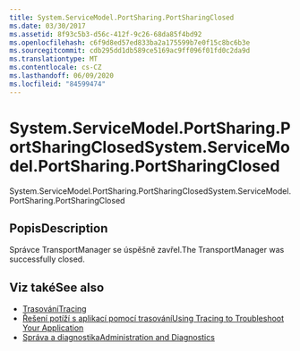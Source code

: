 ```yaml
---
title: System.ServiceModel.PortSharing.PortSharingClosed
ms.date: 03/30/2017
ms.assetid: 8f93c5b3-d56c-412f-9c26-68da85f4bd92
ms.openlocfilehash: c6f9d8ed57ed833ba2a175599b7e0f15c8bc6b3e
ms.sourcegitcommit: cdb295dd1db589ce5169ac9ff096f01fd0c2da9d
ms.translationtype: MT
ms.contentlocale: cs-CZ
ms.lasthandoff: 06/09/2020
ms.locfileid: "84599474"
---
```

# <a name="systemservicemodelportsharingportsharingclosed"></a><span data-ttu-id="49c0d-102">System.ServiceModel.PortSharing.PortSharingClosed</span><span class="sxs-lookup"><span data-stu-id="49c0d-102">System.ServiceModel.PortSharing.PortSharingClosed</span></span>
<span data-ttu-id="49c0d-103">System.ServiceModel.PortSharing.PortSharingClosed</span><span class="sxs-lookup"><span data-stu-id="49c0d-103">System.ServiceModel.PortSharing.PortSharingClosed</span></span>  
  
## <a name="description"></a><span data-ttu-id="49c0d-104">Popis</span><span class="sxs-lookup"><span data-stu-id="49c0d-104">Description</span></span>  
 <span data-ttu-id="49c0d-105">Správce TransportManager se úspěšně zavřel.</span><span class="sxs-lookup"><span data-stu-id="49c0d-105">The TransportManager was successfully closed.</span></span>  
  
## <a name="see-also"></a><span data-ttu-id="49c0d-106">Viz také</span><span class="sxs-lookup"><span data-stu-id="49c0d-106">See also</span></span>

- [<span data-ttu-id="49c0d-107">Trasování</span><span class="sxs-lookup"><span data-stu-id="49c0d-107">Tracing</span></span>](index.md)
- [<span data-ttu-id="49c0d-108">Řešení potíží s aplikací pomocí trasování</span><span class="sxs-lookup"><span data-stu-id="49c0d-108">Using Tracing to Troubleshoot Your Application</span></span>](using-tracing-to-troubleshoot-your-application.md)
- [<span data-ttu-id="49c0d-109">Správa a diagnostika</span><span class="sxs-lookup"><span data-stu-id="49c0d-109">Administration and Diagnostics</span></span>](../index.md)
